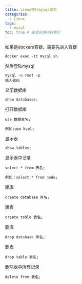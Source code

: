 ```yaml
---
title: Linux执行mysql命令
categories:
  - Linux
tags:
  - mysql
toc: true # 是否启用内容索引
---
```


如果是dockers容器，需要先进入容器

````
docker exec -it mysql sh
````

然后登陆mysql

````
mysql -u root -p
输入密码
````

显示数据库

````
show databases;
````

打开数据库

```
use 数据库名;

例如:use kvpl;
```

显示表

````
show tables;
````

显示表中记录

````
select * from 表名;

例如：select * from node;
````

建库

````
create database 库名;
````

建表

````
create table 表名;
````

删库

````
drop database 库名;
````

删表

````
drop table 表名;
````

删除表中所有记录

````
delete from 表名;
````

